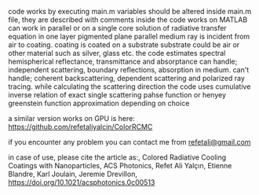 code works by executing main.m
variables should be altered inside main.m file, they are described with comments inside the code
works on MATLAB
can work in parallel or on a single core
solution of radiative transfer equation in one layer pigmented plane parallel medium
ray is incident from air to coating. coating is coated on a substrate
substrate could be air or other material such as silver, glass etc.
the code estimates spectral hemispherical reflectance, transmittance and absorptance
can handle; independent scattering, boundary reflections, absorption in medium. 
can't handle; coherent backscattering, dependent scattering and polarized ray tracing.
while calculating the scattering direction the code uses cumulative inverse relation of exact single scattering pahse function or henyey greenstein function approximation depending on choice 

a similar version works on GPU is here: https://github.com/refetaliyalcin/ColorRCMC

if you encounter any problem you can contact me from refetali@gmail.com

in case of use, please cite the article as:, Colored Radiative Cooling Coatings with Nanoparticles, ACS Photonics, Refet Ali Yalçın, Etienne Blandre, Karl Joulain, Jeremie Drevillon, https://doi.org/10.1021/acsphotonics.0c00513
